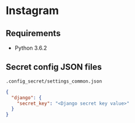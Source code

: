 # Instagram

## Requirements

- Python 3.6.2

## Secret config JSON files

`.config_secret/settings_common.json`

```json
{
  "django": {
    "secret_key": "<Django secret key value>"
  }
}
```